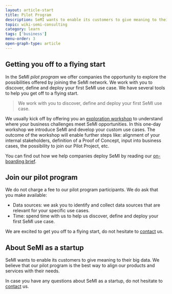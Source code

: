 ```yaml
---
layout: article-start
title: Pilot Program
description: SeMI wants to enable its customers to give meaning to their big data. We believe that our pilot program is the best way to align our products and services with their needs.
topic: wiki-semi-consulting
category: learn
tags: ['business']
menu-order: 3
open-graph-type: article
---
```


## Getting you off to a flying start

In the SeMI *pilot program* we offer companies the opportunity to explore the possibilities offered by joining the SeMI network. We work with you to discover, define and deploy your first SeMI use case. We have several tools to help you get off to a flying start.

> We work with you to discover, define and deploy your first SeMI use case.

We usually kick off by offering you an [exploration workshop](/knowledge-base/wiki-weaviate/start/exploration-workshops/) to understand where your business challenges meet SeMI opportunities. In this one-day workshop we introduce SeMI and develop your custom use cases. The outcome of the workshop will enable further steps like: alignment of your internal stakeholders, definition of a Proof of Concept, input into business cases, the possibility to join our Pilot Project, etc.

You can find out how we help companies deploy SeMI by reading our [on-boarding brief](/knowledge-base/wiki-weaviate/start/onboarding-brief/).

## Join our pilot program

We do not charge a fee to our pilot program participants. We do ask that you make available:

- Data sources: we ask you to identify and collect data sources that are relevant for your specific use cases.
- Time: spend time with us to help us discover, define and deploy your first SeMI use case.

We are excited to get you off to a flying start, do not hesitate to [contact](/contact/) us.

## About SeMI as a startup

SeMI wants to enable its customers to give meaning to their big data. We believe that our pilot program is the best way to align our products and services with their needs.

In case you have any questions about SeMI as a startup, do not hesitate to [contact](/contact/) us.
